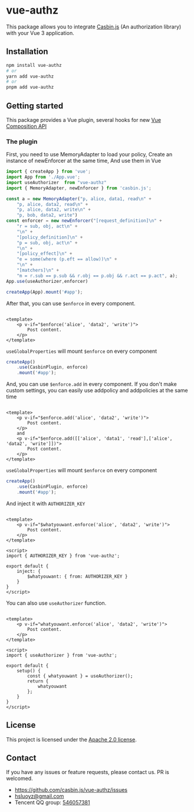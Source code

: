 # vue-authz

This package allows you to integrate [Casbin.js](https://github.com/casbin/casbin.js) (An authorization library) with
your Vue 3 application.

## Installation

```bash
npm install vue-authz
# or
yarn add vue-authz
# or
pnpm add vue-authz
```

## Getting started

This package provides a Vue plugin, several hooks for
new [Vue Composition API](https://v3.vuejs.org/guide/composition-api-introduction.html)

### The plugin

First, you need to use MemoryAdapter to load your policy, Create an instance of newEnforcer at the same time,
And use them in Vue
```typescript
import { createApp } from 'vue';
import App from './App.vue';
import useAuthorizer  from "vue-authz"
import { MemoryAdapter, newEnforcer } from 'casbin.js';

const a = new MemoryAdapter("p, alice, data1, read\n" +
    "p, alice, data2, read\n" +
    "p, alice, data2, write\n" +
    "p, bob, data2, write")
const enforcer = new newEnforcer("[request_definition]\n" +
    "r = sub, obj, act\n" +
    "\n" +
    "[policy_definition]\n" +
    "p = sub, obj, act\n" +
    "\n" +
    "[policy_effect]\n" +
    "e = some(where (p.eft == allow))\n" +
    "\n" +
    "[matchers]\n" +
    "m = r.sub == p.sub && r.obj == p.obj && r.act == p.act", a);
App.use(useAuthorizer,enforcer)

createApp(App).mount('#app');
```

After that, you can use `$enforce` in every component.

```vue

<template>
    <p v-if="$enforce('alice', 'data2', 'write')">
        Post content.
    </p>
</template>
```

`useGlobalProperties` will mount `$enforce` on every component

```typescript
createApp()
    .use(CasbinPlugin, enforce)
    .mount('#app');
```

And, you can use `$enforce.add` in every component. If you don't make custom settings, you can easily use addpolicy and addpolicies at the same time

```vue

<template>
    <p v-if="$enforce.add('alice', 'data2', 'write')">
        Post content.
    </p>
    and
    <p v-if="$enforce.add([['alice', 'data1', 'read'],['alice', 'data2', 'write']])">
        Post content.
    </p>
</template>
```

`useGlobalProperties` will mount `$enforce` on every component

```typescript
createApp()
    .use(CasbinPlugin, enforce)
    .mount('#app');
```

And inject it with `AUTHORIZER_KEY`

```vue

<template>
    <p v-if="$whatyouwant.enforce('alice', 'data2', 'write')">
        Post content.
    </p>
</template>

<script>
import { AUTHORIZER_KEY } from 'vue-authz';

export default {
    inject: {
        $whatyouwant: { from: AUTHORIZER_KEY }
    }
}
</script>
```

You can also use `useAuthorizer` function.

```vue

<template>
    <p v-if="whatyouwant.enforce('alice', 'data2', 'write')">
        Post content.
    </p>
</template>

<script>
import { useAuthorizer } from 'vue-authz';

export default {
    setup() {
        const { whatyouwant } = useAuthorizer();
        return {
            whatyouwant
        };
    }
}
</script>
```

## License

This project is licensed under the [Apache 2.0 license](LICENSE).

## Contact

If you have any issues or feature requests, please contact us. PR is welcomed.

- https://github.com/casbin.js/vue-authz/issues
- hsluoyz@gmail.com
- Tencent QQ group: [546057381](//shang.qq.com/wpa/qunwpa?idkey=8ac8b91fc97ace3d383d0035f7aa06f7d670fd8e8d4837347354a31c18fac885)